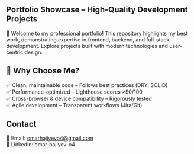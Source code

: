 ## Portfolio Showcase – High-Quality Development Projects
🚀 Welcome to my professional portfolio! This repository highlights my best work, demonstrating expertise in frontend, backend, and full-stack development. Explore projects built with modern technologies and user-centric design.

## 🌟 Why Choose Me?
✅ Clean, maintainable code – Follows best practices (DRY, SOLID)  
✅ Performance-optimized – Lighthouse scores >90/100  
✅ Cross-browser & device compatibility – Rigorously tested  
✅ Agile development – Transparent workflows (Jira/Git)  

## Contact  
 📧 Email: omarhajiyevo4@gmail.com  
 💼 LinkedIn: omar-hajiyev-o4  
